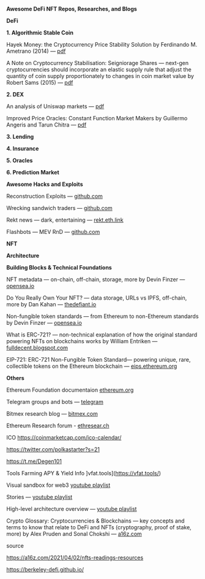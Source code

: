 **Awesome DeFi NFT Repos, Researches, and Blogs**


**DeFi**

**1. Algorithmic Stable Coin**

Hayek Money: the Cryptocurrency Price Stability Solution by Ferdinando M. Ametrano (2014) — [pdf](https://poseidon01.ssrn.com/delivery.php?ID=564097067103024122099118084103009066055084000087056003103003087014072109098097114124007057116106052004021004077023014088080097103052022029022002016127092121094066088078062000016126068080094085088011114080004076080072103123098068024105099068023117025&EXT=pdf&INDEX=TRUE)

A Note on Cryptocurrency Stabilisation: Seigniorage Shares — next-gen cryptocurrencies should incorporate an elastic supply rule that adjust the quantity of coin supply proportionately to changes in coin market value by Robert Sams (2015) — [pdf](https://blog.bitmex.com/wp-content/uploads/2018/06/A-Note-on-Cryptocurrency-Stabilisation-Seigniorage-Shares.pdf)

**2. DEX**

An analysis of Uniswap markets — [pdf](https://arxiv.org/pdf/1911.03380.pdf)

Improved Price Oracles: Constant Function Market Makers by Guillermo Angeris and Tarun Chitra — [pdf](https://arxiv.org/pdf/2003.10001.pdf)

**3. Lending**

**4. Insurance**

**5. Oracles**

**6. Prediction Market**

**Awesome Hacks and Exploits**

Reconstruction Exploits — [github.com](https://github.com/ethereumvex)

Wrecking sandwich traders — [github.com](https://github.com/Defi-Cartel/salmonella)

Rekt news — dark, entertaining — [rekt.eth.link](https://rekt.eth.link/)

Flashbots — MEV RnD — [github.com](https://github.com/flashbots) 

**NFT**

**Architecture**

**Building Blocks & Technical Foundations**

NFT metadata — on-chain, off-chain, storage, more by Devin Finzer — [opensea.io](https://opensea.io/blog/guides/non-fungible-tokens/#Non-fungible_token_metadata)

Do You Really Own Your NFT? — data storage, URLs vs IPFS, off-chain, more by Dan Kahan — [thedefiant.io](https://thedefiant.io/do-you-really-own-your-nft-chances-are-you-dont/)

Non-fungible token standards — from Ethereum to non-Ethereum standards by Devin Finzer — [opensea.io](https://opensea.io/blog/guides/non-fungible-tokens/#Non-fungible_token_standards)

What is ERC-721? — non-technical explanation of how the original standard powering NFTs on blockchains works by William Entriken — [fulldecent.blogspot.com](https://fulldecent.blogspot.com/2018/06/nontechnical-what-is-erc-721.html)

EIP-721: ERC-721 Non-Fungible Token Standard— powering unique, rare, collectible tokens on the Ethereum blockchain — [eips.ethereum.org](https://eips.ethereum.org/EIPS/eip-721)

**Others**

Ethereum Foundation documentaion [ethereum.org](https://ethereum.org/en/developers/)

Telegram groups and bots — [telegram](https://t.me/ethfightclub/1386)

Bitmex research blog — [bitmex.com](https://blog.bitmex.com)

Ethereum Research forum - [ethresear.ch](https://ethresear.ch/top/weekly)


ICO
https://coinmarketcap.com/ico-calendar/

https://twitter.com/polkastarter?s=21

https://t.me/Degen101

Tools
Farming APY & Yield Info ]vfat.tools](https://vfat.tools/)

Visual
sandbox for web3 [youtube playlist](https://youtube.com/playlist?list=PLJz1HruEnenCXH7KW7wBCEBnBLOVkiqIi)

Stories — [youtube playlist](https://youtube.com/playlist?list=PLaDcID4s1KrqmUMJqLE9p28IyQxPYCf2B)

High-level architecture overview — [youtube playlist](https://www.youtube.com/c/Finematics/videos) 


Crypto Glossary: Cryptocurrencies & Blockchains — key concepts and terms to know that relate to DeFi and NFTs (cryptography, proof of stake, more) by Alex Pruden and Sonal Chokshi — [a16z.com](https://a16z.com/2019/11/08/crypto-glossary/)


source

https://a16z.com/2021/04/02/nfts-readings-resources

https://berkeley-defi.github.io/


